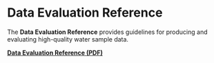 # Data Evaluation Reference

The **Data Evaluation Reference** provides guidelines for producing and evaluating high-quality water sample data.

[**Data Evaluation Reference (PDF)**](https://cchdo.github.io/hdo-assets/documentation/policies/Data_Evaluation_reference.pdf)
